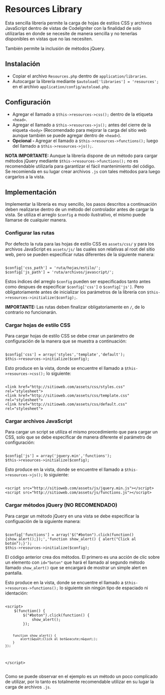 <h1>Resources Library</h1>
<p>
	Esta sencilla librería permite la carga de hojas de estilos CSS y archivos JavaScript dentro de vistas de CodeIgniter con la finalidad de solo utilizarlas en donde se necesite de manera sencilla y no tenerlas disponibles en vistas que no las necesiten.
</p>
<p>
	También permite la inclusión de métodos jQuery.
</p>
<h2>Instalación</h2>
<ul>
	<li>Copiar el archivo <code>Resources.php</code> dentro de <code>application/libraries</code>.</li>
	<li>Autocargar la librería mediante <code>$autoload['libraries'] = 'resources';</code> en el archivo <code>application/config/autoload.php</code>.</li>
</ul>
<h2>Configuración</h2>
<ul>
	<li>Agregar el llamado a <code>$this->resources->css();</code> dentro de la etiqueta <code>&lt;head&gt;</code>.</li>
	<li>Agregar el llamado a <code>$this->resources->js();</code> antes del cierre de la eiqueta <code>&lt;body&gt;</code> (Recomendado para mejorar la carga del sitio web aunque también se puede agregar dentro de <code>&lt;head&gt;</code>).</li>
	<li><b>Opcional - </b>Agregar el llamado a <code>$this->resources->functions();</code> luego del llamado a <code>$this->resources->js();</code>.</li>
</ul>
<p>
	<b>NOTA IMPORTANTE: </b> Aunque la librería dispone de un método para cargar métodos jQuery mediante <code>$this->resources->functions();</code> no es recomendable utilizarla para garantizar el fácil mantenimiento del código. Se recomienda en su lugar crear archivos <code>.js</code> con tales métodos para luego cargarlos a la vista.
</p>
<h2>Implementación</h2>
<p>
	Implementar la librería es muy sencillo, los pasos descritos a continuación deben realizarse dentro de un método del controlador antes de cargar la vista. Se utiliza el arreglo <code>$config</code> a modo ilustrativo, el mismo puede llamarse de cualquier manera.
</p>
<h3>Configurar las rutas</h3>
<p>
	Por defecto la ruta para las hojas de estilo CSS es <code>assets/css/</code> y para los archivos JavaScript es <code>assets/js/</code> las cuales son relativas al root del sitio web, pero se pueden especificar rutas diferentes de la siguiente manera:
</p>
<pre><code>
$config['css_path'] = 'ruta/hojas/estilo/';
$config['js_path'] = 'ruta/archivos/javascript/';</code>
</pre>
<p>
	Estos índices del arreglo <code>$config</code> pueden ser especificados tanto antes como despues de especificar <code>$config['css']</code> o <code>$config['js']</code>. Pero obligatoriamente antes de inicializar los parámetros de la librería con <code>$this->resources->initialize($config);</code>.
</p>
<p>
	<b>IMPORTANTE: </b>Las rutas deben finalizar obligatoriamente en <code>/</code>, de lo contrario no funcionarán.
</p>
<h3>Cargar hojas de estilo CSS</h3>
<p>
	Para cargar hojas de estilo CSS se debe crear un parámetro de configuración de la manera que se muestra a continuación:
</p>
<pre><code>
$config['css'] = array('styles','template','default');
$this->resources->initialize($config);</code>
</pre>
<p>
	Esto produce en la vista, donde se encuentre el llamado a <code>$this->resources->css();</code> lo siguiente:
</p>
<pre><code>
&lt;link href=&quot;http://sitioweb.com/assets/css/styles.css&quot; rel=&quot;stylesheet&quot;&gt;
&lt;link href=&quot;http://sitioweb.com/assets/css/template.css&quot; rel=&quot;stylesheet&quot;&gt;
&lt;link href=&quot;http://sitioweb.com/assets/css/default.css&quot; rel=&quot;stylesheet&quot;&gt;</code>
</pre>
<h3>Cargar archivos JavaScript</h3>
<p>
	Para cargar un script se utiliza el mismo procedimiento que para cargar un CSS, solo que se debe especificar de manera diferente el parámetro de configuración:
</p>
<pre><code>
$config['js'] = array('jquery.min','functions');
$this->resources->initialize($config);</code>
</pre>
<p>
	Esto produce en la vista, donde se encuentre el llamado a <code>$this->resources->js();</code> lo siguiente:
</p>
<pre><code>
&lt;script src=&quot;http://sitioweb.com/assets/js/jquery.min.js&quot;&gt;&lt;/script&gt;
&lt;script src=&quot;http://sitioweb.com/assets/js/functions.js&quot;&gt;&lt;/script&gt;</code>
</pre>
<h3>Cargar métodos jQuery (NO RECOMENDADO)</h3>
<p>
	Para cargar un método jQuery en una vista se debe especificar la configuación de la siguiente manera:
</p>
<pre><code>
$config['functions'] = array('$("#boton").click(function() {show_alert();});','function show_alert() { alert("Click al botón");}');
$this->resources->initialize($config);</code>
</pre>
<p>
	El código anterior crea dos métodos. El primero es una acción de clic sobre un elemento con <code>id="boton"</code> que hará el llamado al segundo método llamado <code>show_alert()</code> que se encargará de mostrar un simple alert en pantalla.
</p>
<p>
	Esto produce en la vista, donde se encuentre el llamado a <code>$this->resources->functions();</code> lo siguiente sin ningún tipo de espaciado ni identación:
</p>
<pre><code>
&lt;script&gt;
	$(function() {
		$(&quot;#boton&quot;).click(function() {
			show_alert();
		});
		
		function show_alert() {
			alert(&quot;Click al bot&oacute;n&quot;);
		}
	});
&lt;/script&gt;</code>
</pre>
<p>
	Como se puede observar en el ejemplo es un método un poco complicado de utilizar, por lo tanto es totalmente recomendable utilizar en su lugar la carga de archivos <code>.js</code>.
</p>